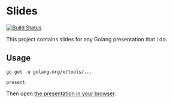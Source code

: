 # Slides

[![Build Status](https://cloud.drone.io/api/badges/JustinDFuller/deconstructing-go-concurrency-concepts/status.svg)](https://cloud.drone.io/JustinDFuller/deconstructing-go-concurrency-concepts)

This project contains slides for any Golang presentation that I do.

## Usage

```
go get -u golang.org/x/tools/...
```

```
present
```

Then open [the presentation in your browser](http://127.0.0.1:3999/presentation.slide).
